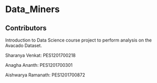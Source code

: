 # Data_Miners
## Contributors
Introduction to Data Science course project to perform analysis on the Avacado Dataset.

Sharanya Venkat: PES1201700218

Anagha Ananth: PES1201700301

Aishwarya Ramanath: PES1201700872


